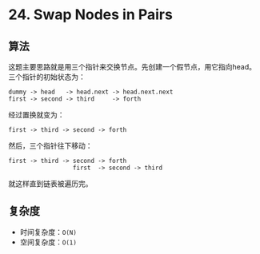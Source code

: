 # 24. Swap Nodes in Pairs
## 算法
这题主要思路就是用三个指针来交换节点。先创建一个假节点，用它指向head。三个指针的初始状态为：
```
dummy -> head   -> head.next -> head.next.next
first -> second -> third     -> forth
```

经过置换就变为：
```
first -> third -> second -> forth
```

然后，三个指针往下移动：
```
first -> third -> second -> forth
                  first  -> second -> third
```

就这样直到链表被遍历完。

## 复杂度
- 时间复杂度：`O(N)`
- 空间复杂度：`O(1)`

